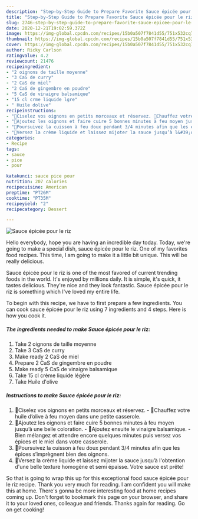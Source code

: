 ```yaml
---
description: "Step-by-Step Guide to Prepare Favorite Sauce épicée pour le riz"
title: "Step-by-Step Guide to Prepare Favorite Sauce épicée pour le riz"
slug: 2746-step-by-step-guide-to-prepare-favorite-sauce-epicee-pour-le-riz
date: 2020-12-21T19:02:59.372Z
image: https://img-global.cpcdn.com/recipes/15b0a507f7841d55/751x532cq70/sauce-epicee-pour-le-riz-photo-principale-de-la-recette.jpg
thumbnail: https://img-global.cpcdn.com/recipes/15b0a507f7841d55/751x532cq70/sauce-epicee-pour-le-riz-photo-principale-de-la-recette.jpg
cover: https://img-global.cpcdn.com/recipes/15b0a507f7841d55/751x532cq70/sauce-epicee-pour-le-riz-photo-principale-de-la-recette.jpg
author: Ricky Carlson
ratingvalue: 4.2
reviewcount: 21476
recipeingredient:
- "2 oignons de taille moyenne"
- "3 CaS de curry"
- "2 CaS de miel"
- "2 CaS de gingembre en poudre"
- "5 CaS de vinaigre balsamique"
- "15 cl crme liquide lgre"
- " Huile dolive"
recipeinstructions:
- "🔺Ciselez vos oignons en petits morceaux et réservez. 🔺Chauffez votre huile d’olive à feu moyen dans une petite casserole."
- "🔺Ajoutez les oignons et faire cuire 5 bonnes minutes à feu moyen jusqu’à une belle coloration. 🔺Ajoutez ensuite le vinaigre balsamique. Bien mélangez et attendre encore quelques minutes puis versez vos épices et le miel dans votre casserole."
- "🔺Poursuivez la cuisson à feu doux pendant 3/4 minutes afin que les épices s’imprègnent bien des oignons."
- "🔺Versez la crème liquide et laissez mijoter la sauce jusqu’à l&#39;obtention d&#39;une belle texture homogène et semi épaisse. Votre sauce est prête!"
categories:
- Recipe
tags:
- sauce
- pice
- pour

katakunci: sauce pice pour 
nutrition: 207 calories
recipecuisine: American
preptime: "PT26M"
cooktime: "PT35M"
recipeyield: "2"
recipecategory: Dessert

---
```



![Sauce épicée pour le riz](https://img-global.cpcdn.com/recipes/15b0a507f7841d55/751x532cq70/sauce-epicee-pour-le-riz-photo-principale-de-la-recette.jpg)

Hello everybody, hope you are having an incredible day today. Today, we're going to make a special dish, sauce épicée pour le riz. One of my favorites food recipes. This time, I am going to make it a little bit unique. This will be really delicious.



Sauce épicée pour le riz is one of the most favored of current trending foods in the world. It's enjoyed by millions daily. It is simple, it's quick, it tastes delicious. They're nice and they look fantastic. Sauce épicée pour le riz is something which I've loved my entire life.


To begin with this recipe, we have to first prepare a few ingredients. You can cook sauce épicée pour le riz using 7 ingredients and 4 steps. Here is how you cook it.

<!--inarticleads1-->

##### The ingredients needed to make Sauce épicée pour le riz:

1. Take 2 oignons de taille moyenne
1. Take 3 CaS de curry
1. Make ready 2 CaS de miel
1. Prepare 2 CaS de gingembre en poudre
1. Make ready 5 CaS de vinaigre balsamique
1. Take 15 cl crème liquide légère
1. Take  Huile d&#39;olive




<!--inarticleads2-->

##### Instructions to make Sauce épicée pour le riz:

1. 🔺Ciselez vos oignons en petits morceaux et réservez. - 🔺Chauffez votre huile d’olive à feu moyen dans une petite casserole.
1. 🔺Ajoutez les oignons et faire cuire 5 bonnes minutes à feu moyen jusqu’à une belle coloration. - 🔺Ajoutez ensuite le vinaigre balsamique. - Bien mélangez et attendre encore quelques minutes puis versez vos épices et le miel dans votre casserole.
1. 🔺Poursuivez la cuisson à feu doux pendant 3/4 minutes afin que les épices s’imprègnent bien des oignons.
1. 🔺Versez la crème liquide et laissez mijoter la sauce jusqu’à l&#39;obtention d&#39;une belle texture homogène et semi épaisse. Votre sauce est prête!




So that is going to wrap this up for this exceptional food sauce épicée pour le riz recipe. Thank you very much for reading. I am confident you will make this at home. There's gonna be more interesting food at home recipes coming up. Don't forget to bookmark this page on your browser, and share it to your loved ones, colleague and friends. Thanks again for reading. Go on get cooking!
